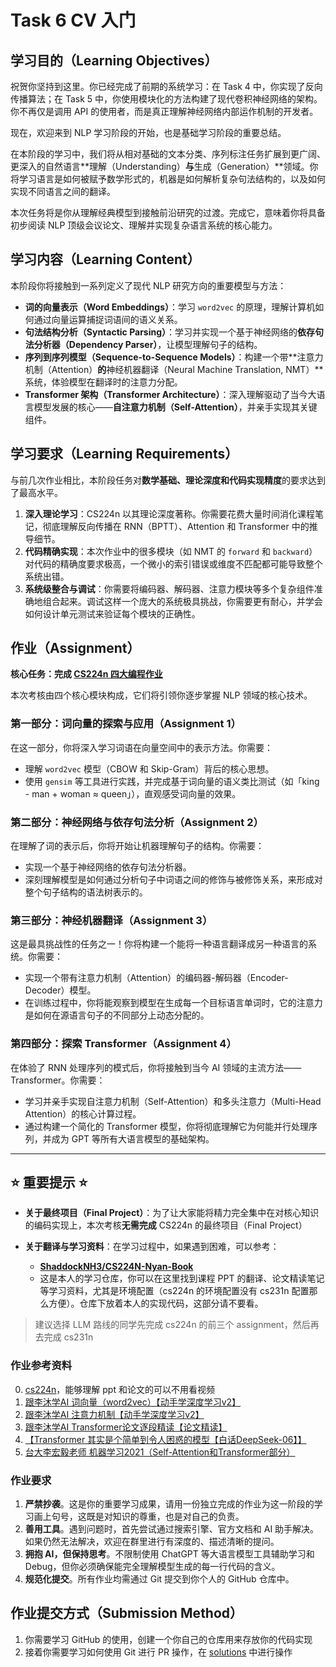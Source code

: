 # Task 6 CV 入门

## 学习目的（Learning Objectives）

祝贺你坚持到这里。你已经完成了前期的系统学习：在 Task 4 中，你实现了反向传播算法；在 Task 5 中，你使用模块化的方法构建了现代卷积神经网络的架构。你不再仅是调用 API 的使用者，而是真正理解神经网络内部运作机制的开发者。

现在，欢迎来到 NLP 学习阶段的开始，也是基础学习阶段的重要总结。

在本阶段的学习中，我们将从相对基础的文本分类、序列标注任务扩展到更广阔、更深入的自然语言**理解（Understanding）**与**生成（Generation）**领域。你将学习语言是如何被赋予数学形式的，机器是如何解析复杂句法结构的，以及如何实现不同语言之间的翻译。

本次任务将是你从理解经典模型到接触前沿研究的过渡。完成它，意味着你将具备初步阅读 NLP 顶级会议论文、理解并实现复杂语言系统的核心能力。

## 学习内容（Learning Content）

本阶段你将接触到一系列定义了现代 NLP 研究方向的重要模型与方法：

* **词的向量表示（Word Embeddings）**：学习 `word2vec` 的原理，理解计算机如何通过向量运算捕捉词语间的语义关系。
* **句法结构分析（Syntactic Parsing）**：学习并实现一个基于神经网络的**依存句法分析器（Dependency Parser）**，让模型理解句子的结构。
* **序列到序列模型（Sequence-to-Sequence Models）**：构建一个带**注意力机制（Attention）**的**神经机器翻译（Neural Machine Translation, NMT）**系统，体验模型在翻译时的注意力分配。
* **Transformer 架构（Transformer Architecture）**：深入理解驱动了当今大语言模型发展的核心——**自注意力机制（Self-Attention）**，并亲手实现其关键组件。

## 学习要求（Learning Requirements）

与前几次作业相比，本阶段任务对**数学基础、理论深度和代码实现精度**的要求达到了最高水平。

1. **深入理论学习**：CS224n 以其理论深度著称。你需要花费大量时间消化课程笔记，彻底理解反向传播在 RNN（BPTT）、Attention 和 Transformer 中的推导细节。
2. **代码精确实现**：本次作业中的很多模块（如 NMT 的 `forward` 和 `backward`）对代码的精确度要求极高，一个微小的索引错误或维度不匹配都可能导致整个系统出错。
3. **系统级整合与调试**：你需要将编码器、解码器、注意力模块等多个复杂组件准确地组合起来。调试这样一个庞大的系统极具挑战，你需要更有耐心，并学会如何设计单元测试来验证每个模块的正确性。

## 作业（Assignment）

**核心任务：完成 [CS224n 四大编程作业](https://web.stanford.edu/class/cs224n/)**

本次考核由四个核心模块构成，它们将引领你逐步掌握 NLP 领域的核心技术。

### **第一部分：词向量的探索与应用（Assignment 1）**

在这一部分，你将深入学习词语在向量空间中的表示方法。你需要：

* 理解 `word2vec` 模型（CBOW 和 Skip-Gram）背后的核心思想。
* 使用 `gensim` 等工具进行实践，并完成基于词向量的语义类比测试（如「king - man + woman ≈ queen」），直观感受词向量的效果。

### **第二部分：神经网络与依存句法分析（Assignment 2）**

在理解了词的表示后，你将开始让机器理解句子的结构。你需要：

* 实现一个基于神经网络的依存句法分析器。
* 深刻理解模型是如何通过分析句子中词语之间的修饰与被修饰关系，来形成对整个句子结构的语法树表示的。

### **第三部分：神经机器翻译（Assignment 3）**

这是最具挑战性的任务之一！你将构建一个能将一种语言翻译成另一种语言的系统。你需要：

* 实现一个带有注意力机制（Attention）的编码器-解码器（Encoder-Decoder）模型。
* 在训练过程中，你将能观察到模型在生成每一个目标语言单词时，它的注意力是如何在源语言句子的不同部分上动态分配的。

### **第四部分：探索 Transformer（Assignment 4）**

在体验了 RNN 处理序列的模式后，你将接触到当今 AI 领域的主流方法——Transformer。你需要：

* 学习并亲手实现自注意力机制（Self-Attention）和多头注意力（Multi-Head Attention）的核心计算过程。
* 通过构建一个简化的 Transformer 模型，你将彻底理解它为何能并行处理序列，并成为 GPT 等所有大语言模型的基础架构。

---

## ⭐ 重要提示 ⭐

* **关于最终项目（Final Project）**：为了让大家能将精力完全集中在对核心知识的编码实现上，本次考核**无需完成** CS224n 的最终项目（Final Project）
* **关于翻译与学习资料**：在学习过程中，如果遇到困难，可以参考：

  * **[ShaddockNH3/CS224N-Nyan-Book](https://github.com/ShaddockNH3/CS224N-Nyan-Book)**
  * 这是本人的学习仓库，你可以在这里找到课程 PPT 的翻译、论文精读笔记等学习资料，尤其是环境配置（cs224n 的环境配置没有 cs231n 配置那么方便）。仓库下放着本人的实现代码，这部分请不要看。

> 建议选择 LLM 路线的同学先完成 cs224n 的前三个 assignment，然后再去完成 cs231n

### **作业参考资料**

0. [cs224n](https://www.bilibili.com/video/BV1vQMBz6EvP/?spm_id_from=333.337.search-card.all.click&vd_source=0272bb7dd0d8d9302c55fc082442b9e3)，能够理解 ppt 和论文的可以不用看视频
1. [跟李沐学AI 词向量（word2vec）【动手学深度学习v2】](https://www.bilibili.com/video/BV1sY4y1572C/)
2. [跟李沐学AI 注意力机制【动手学深度学习v2】](https://www.bilibili.com/video/BV1ui4y1j783/)
3. [跟李沐学AI Transformer论文逐段精读【论文精读】](https://www.bilibili.com/video/BV1pu411o7BE/)
4. [【Transformer 其实是个简单到令人困惑的模型【白话DeepSeek-06】】](https://www.bilibili.com/video/BV1C3dqYxE3q/)
5. [台大李宏毅老师 机器学习2021（Self-Attention和Transformer部分）](https://www.bilibili.com/video/BV1JA411X76s?p=65)

### **作业要求**

1. **严禁抄袭**。这是你的重要学习成果，请用一份独立完成的作业为这一阶段的学习画上句号，这既是对知识的尊重，也是对自己的负责。
2. **善用工具**。遇到问题时，首先尝试通过搜索引擎、官方文档和 AI 助手解决。如果仍然无法解决，欢迎在群里进行有深度的、描述清晰的提问。
3. **拥抱 AI，但保持思考**。不限制使用 ChatGPT 等大语言模型工具辅助学习和 Debug，但你必须确保能完全理解模型生成的每一行代码的含义。
4. **规范化提交**。所有作业均需通过 Git 提交到你个人的 GitHub 仓库中。

## 作业提交方式（Submission Method）

1. 你需要学习 GitHub 的使用，创建一个你自己的仓库用来存放你的代码实现
2. 接着你需要学习如何使用 Git 进行 PR 操作，在 [solutions](https://github.com/west2-online-reserve/collection-ai) 中进行操作
